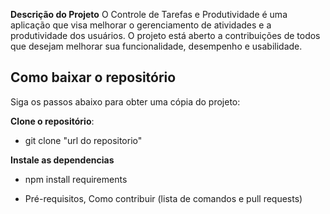 **Descrição do Projeto**
  O Controle de Tarefas e Produtividade é uma aplicação que visa melhorar o gerenciamento de atividades e a produtividade dos usuários. O projeto está aberto a contribuições de todos que desejam melhorar sua funcionalidade, desempenho e usabilidade.
  
## **Como baixar o repositório**
Siga os passos abaixo para obter uma cópia do projeto:


**Clone o repositório**:
   - git clone "url do repositorio"


**Instale as dependencias**
  - npm install requirements

- Pré-requisitos, Como contribuir (lista de comandos e pull requests)
